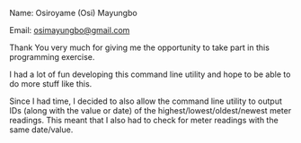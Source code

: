 Name: Osiroyame (Osi) Mayungbo

Email: osimayungbo@gmail.com

Thank You very much for giving me the opportunity to take part in this programming exercise.

I had a lot of fun developing this command line utility and hope to be able to do more stuff like this.

Since I had time, I decided to also allow the command line utility to output IDs (along with the value or date) of the highest/lowest/oldest/newest meter readings. This meant that I also had to check for meter readings with the same date/value.
